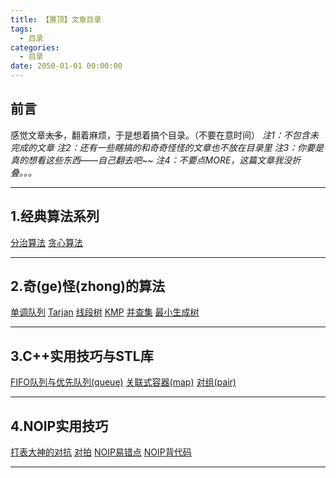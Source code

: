 ```yaml
---
title: 【置顶】文章目录
tags:
  - 目录
categories:
  - 目录
date: 2050-01-01 00:00:00
---
```


## 前言
感觉文章~~太多~~，翻着麻烦，于是想着搞个目录。（不要在意时间）
*注1：不包含未完成的文章*
*注2：还有一些瞎搞的和奇奇怪怪的文章也不放在目录里*
*注3：你要是真的想看这些东西——自己翻去吧~~*
*注4：不要点MORE，这篇文章我没折叠。。。*
***
## 1.经典算法系列
[分治算法](/2016/09/20/分治算法——从入门到放弃/)
[贪心算法](/2016/09/21/贪心算法——从入门到放弃/)
***
## 2.奇(ge)怪(zhong)的算法
[单调队列](/2016/10/02/单调队列/)
[Tarjan](/2016/10/13/Tarjan/)
[线段树](/2016/10/16/线段树/)
[KMP](/2016/10/17/KMP/)
[并查集](/2016/10/20/并查集/)
[最小生成树](/2016/10/20/最小生成树/)
***
## 3.C++实用技巧与STL库
[FIFO队列与优先队列(queue)](/2016/09/22/FIFO队列与优先队列/)
[关联式容器(map)](/2016/10/03/关联式容器/)
[对组(pair)](/2016/10/03/对组/)
***
## 4.NOIP实用技巧
[打表大神的对抗](/2016/09/20/打表大神的对抗/)
[对拍](/2016/10/11/对拍/)
[NOIP易错点](/2016/10/16/易错点总结/)
[NOIP背代码](/2016/10/16/NOIP背代码/)
***
